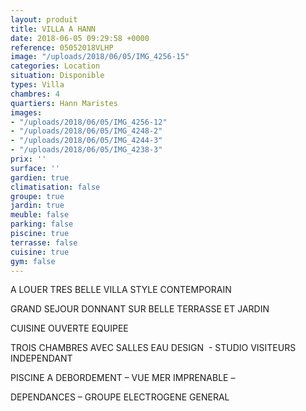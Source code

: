 ```yaml
---
layout: produit
title: VILLA A HANN
date: 2018-06-05 09:29:58 +0000
reference: 05052018VLHP
image: "/uploads/2018/06/05/IMG_4256-15"
categories: Location
situation: Disponible
types: Villa
chambres: 4
quartiers: Hann Maristes
images:
- "/uploads/2018/06/05/IMG_4256-12"
- "/uploads/2018/06/05/IMG_4248-2"
- "/uploads/2018/06/05/IMG_4244-3"
- "/uploads/2018/06/05/IMG_4238-3"
prix: ''
surface: ''
gardien: true
climatisation: false
groupe: true
jardin: true
meuble: false
parking: false
piscine: true
terrasse: false
cuisine: true
gym: false
---
```

A LOUER TRES BELLE VILLA STYLE CONTEMPORAIN

GRAND SEJOUR DONNANT SUR BELLE TERRASSE ET JARDIN 

CUISINE OUVERTE EQUIPEE

TROIS CHAMBRES AVEC SALLES EAU DESIGN  - STUDIO VISITEURS INDEPENDANT 

PISCINE A DEBORDEMENT – VUE MER IMPRENABLE – 

DEPENDANCES – GROUPE ELECTROGENE GENERAL 